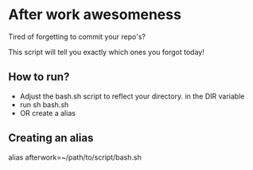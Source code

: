 # After work awesomeness

Tired of forgetting to commit your repo's?

This script will tell you exactly which ones you forgot today!

## How to run?

- Adjust the bash.sh script to reflect your directory. in the DIR variable
- run sh bash.sh
- OR create a alias 

## Creating an alias

alias afterwork=~/path/to/script/bash.sh